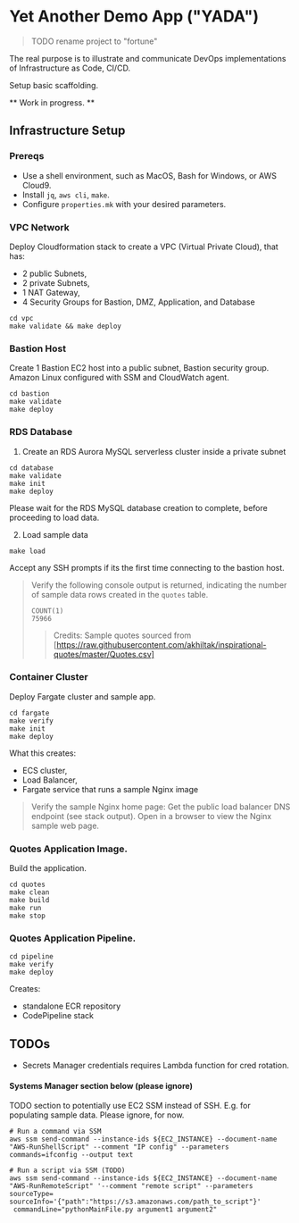 # Yet Another Demo App ("YADA")

> TODO rename project to "fortune"

The real purpose is to illustrate and communicate DevOps implementations of Infrastructure as Code, CI/CD.

Setup basic scaffolding. 

** Work in progress. **



## Infrastructure Setup

### Prereqs

* Use a shell environment, such as MacOS, Bash for Windows, or AWS Cloud9.
* Install ```jq```, ```aws cli```, ```make```.
* Configure ```properties.mk``` with your desired parameters.

### VPC Network

Deploy Cloudformation stack to create a VPC (Virtual Private Cloud), that has:
* 2 public Subnets, 
* 2 private Subnets, 
* 1 NAT Gateway, 
* 4 Security Groups for Bastion, DMZ, Application, and Database

```
cd vpc
make validate && make deploy
```

### Bastion Host

Create 1 Bastion EC2 host into a public subnet, Bastion security group. Amazon Linux configured with SSM and CloudWatch agent.

```
cd bastion
make validate
make deploy
```

### RDS Database 

1. Create an RDS Aurora MySQL serverless cluster inside a private subnet

```
cd database
make validate 
make init
make deploy
```

Please wait for the RDS MySQL database creation to complete, before proceeding to load data.

2. Load sample data

```
make load 
```
Accept any SSH prompts if its the first time connecting to the bastion host.

> Verify the following console output is returned, indicating the number of sample data rows created in the ```quotes``` table.
>
>```
>COUNT(1)
>75966
>```
>
>> Credits: Sample quotes sourced from [https://raw.githubusercontent.com/akhiltak/inspirational-quotes/master/Quotes.csv]

### Container Cluster

Deploy Fargate cluster and sample app.

```
cd fargate
make verify
make init
make deploy
```

What this creates: 
* ECS cluster, 
* Load Balancer, 
* Fargate service that runs a sample Nginx image

>Verify the sample Nginx home page:
>Get the public load balancer DNS endpoint (see stack output). 
>Open in a browser to view the Nginx sample web page.  

### Quotes Application Image.

Build the application.
```
cd quotes
make clean
make build
make run
make stop
```

### Quotes Application Pipeline.

```
cd pipeline
make verify
make deploy
```

Creates:
* standalone ECR repository
* CodePipeline stack

## TODOs

* Secrets Manager credentials requires Lambda function for cred rotation.

#### Systems Manager section below (please ignore)

TODO section to potentially use EC2 SSM instead of SSH. E.g. for populating sample data. Please ignore, for now.

```
# Run a command via SSM
aws ssm send-command --instance-ids ${EC2_INSTANCE} --document-name "AWS-RunShellScript" --comment "IP config" --parameters commands=ifconfig --output text

# Run a script via SSM (TODO)
aws ssm send-command --instance-ids ${EC2_INSTANCE} --document-name "AWS-RunRemoteScript" '--comment "remote script" --parameters sourceType= sourceInfo='{"path":"https://s3.amazonaws.com/path_to_script"}'
 commandLine="pythonMainFile.py argument1 argument2"
```
